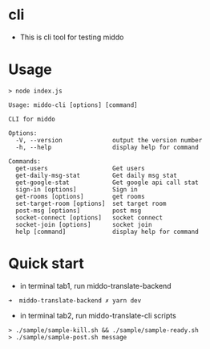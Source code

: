 # cli
- This is cli tool for testing middo

# Usage

```
> node index.js

Usage: middo-cli [options] [command]

CLI for middo

Options:
  -V, --version              output the version number
  -h, --help                 display help for command

Commands:
  get-users                  Get users
  get-daily-msg-stat         Get daily msg stat
  get-google-stat            Get google api call stat
  sign-in [options]          Sign in
  get-rooms [options]        get rooms
  set-target-room [options]  set target room
  post-msg [options]         post msg
  socket-connect [options]   socket connect
  socket-join [options]      socket join
  help [command]             display help for command
```

# Quick start

- in terminal tab1, run middo-translate-backend
```
➜  middo-translate-backend ✗ yarn dev
```

- in terminal tab2, run middo-translate-cli scripts
```
> ./sample/sample-kill.sh && ./sample/sample-ready.sh
> ./sample/sample-post.sh message
```